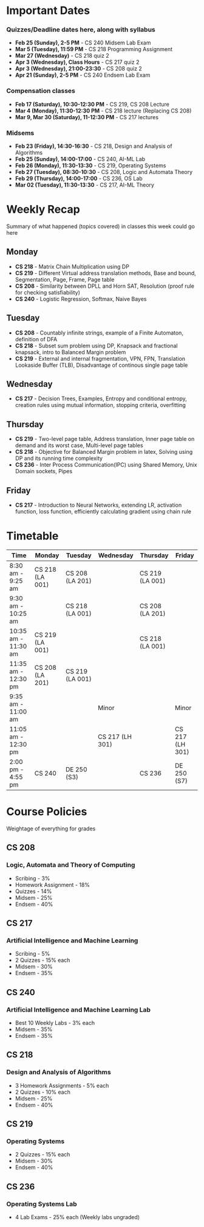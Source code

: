 # Important Dates

### Quizzes/Deadline dates here, along with syllabus

- **Feb 25 (Sunday), 2-5 PM** - CS 240 Midsem Lab Exam
- **Mar 5 (Tuesday), 11:59 PM** - CS 218 Programming Assignment
- **Mar 27 (Wednesday)** - CS 218 quiz 2
- **Apr 3 (Wednesday), Class Hours** - CS 217 quiz 2
- **Apr 3 (Wednesday), 21:00-23:30** - CS 208 quiz 2
- **Apr 21 (Sunday), 2-5 PM** - CS 240 Endsem Lab Exam

### Compensation classes

- **Feb 17 (Saturday), 10:30-12:30 PM** - CS 219, CS 208 Lecture
- **Mar 4 (Monday), 11:30-12:30 PM** - CS 218 lecture (Replacing CS 208)
- **Mar 9, Mar 30 (Saturday), 11-12:30 PM** - CS 217 lectures

### Midsems

- **Feb 23 (Friday),   14:30-16:30** - CS 218, Design and Analysis of Algorithms
- **Feb 25 (Sunday),   14:00-17:00** - CS 240, AI-ML Lab
- **Feb 26 (Monday),   11:30-13:30** - CS 219, Operating Systems
- **Feb 27 (Tuesday),  08:30-10:30** - CS 208, Logic and Automata Theory
- **Feb 29 (Thursday), 14:00-17:00** - CS 236, OS Lab
- **Mar 02 (Tuesday),  11:30-13:30** - CS 217, AI-ML Theory

# Weekly Recap

Summary of what happened (topics covered) in classes this week could go here

## Monday

- **CS 218** - Matrix Chain Multiplication using DP
- **CS 219** - Different Virtual address translation methods, Base and bound, Segmentation, Page, Frame, Page table
- **CS 208** - Similarity between DPLL and Horn SAT, Resolution (proof rule for checking satisfiability)
- **CS 240** - Logistic Regression, Softmax, Naive Bayes

## Tuesday

- **CS 208** - Countably infinite strings, example of a Finite Automaton, definition of DFA
- **CS 218** - Subset sum problem using DP, Knapsack and fractional knapsack, intro to Balanced Margin problem
- **CS 219** - External and internal fragmentation, VPN, FPN, Translation Lookaside Buffer (TLB), Disadvantage of continous single page table

## Wednesday

- **CS 217** - Decision Trees, Examples, Entropy and conditional entropy, creation rules using mutual information, stopping criteria, overfitting

## Thursday

- **CS 219** - Two-level page table, Address translation, Inner page table on demand and its worst case, Multi-level page tables
- **CS 218** - Objective for Balanced Margin problem in latex, Solving using DP and its running time complexity
- **CS 236** - Inter Process Communication(IPC) using Shared Memory, Unix Domain sockets, Pipes

## Friday

- **CS 217** - Introduction to Neural Networks, extending LR, activation function, loss function, efficiently calculating gradient using chain rule

# Timetable

| Time                | Monday          | Tuesday         | Wednesday       | Thursday        | Friday         |
|---------------------|-----------------|-----------------|-----------------|-----------------|----------------|
| 8:30 am - 9:25 am   | CS 218 (LA 001) | CS 208 (LA 201) |                 | CS 219 (LA 001) |                |
| 9:30 am - 10:25 am  |                 | CS 218 (LA 001) |                 | CS 208 (LA 201) |                |
| 10:35 am - 11:30 am | CS 219 (LA 001) |                 |                 | CS 218 (LA 001) |                |
| 11:35 am - 12:30 pm | CS 208 (LA 201) | CS 219 (LA 001) |                 |                 |                |
| 9:35 am - 11:00 am  |                 |                 | Minor           |                 | Minor          |
| 11:05 am - 12:30 pm |                 |                 | CS 217 (LH 301) |                 | CS 217 (LH 301)|
| 2:00 pm - 4:55 pm   | CS 240          | DE 250 (S3)     |                 | CS 236          | DE 250 (S7)    |

# Course Policies

Weightage of everything for grades

## CS 208

### Logic, Automata and Theory of Computing

- Scribing - 3%
- Homework Assignment - 18%
- Quizzes - 14%
- Midsem - 25%
- Endsem - 40%

## CS 217

### Artificial Intelligence and Machine Learning

- Scribing - 5%
- 2 Quizzes - 15% each
- Midsem - 30%
- Endsem - 35%

## CS 240

### Artificial Intelligence and Machine Learning Lab

- Best 10 Weekly Labs - 3% each
- Midsem - 35%
- Endsem - 35%

## CS 218

### Design and Analysis of Algorithms

- 3 Homework Assignments - 5% each
- 2 Quizzes - 10% each
- Midsem - 25%
- Endsem - 40%

## CS 219

### Operating Systems

- 2 Quizzes - 15% each
- Midsem - 30%
- Endsem - 40%

## CS 236

### Operating Systems Lab

- 4 Lab Exams - 25% each (Weekly labs ungraded)
